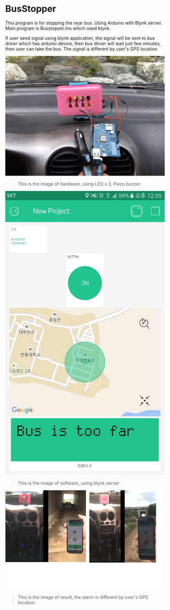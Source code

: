 # BusStopper

This program is for stopping the near bus.
Using Arduino with Blynk server.
Main program is Busstopper.ino which used blynk.

If user send signal using blynk application,
the signal will be sent to bus driver which has arduino device,
then bus driver will wait just few minutes, then user can take the bus.
The signal is different by user's GPS location.





![logo](hdm.jpg)
> This is the image of hardware, using LED x 3, Piezo buzzer

![logo](swm.jpg)
> This is the image of software, using blynk server

![logo](result.jpg)
> This is the image of result, the alarm is different by user's GPS location.
